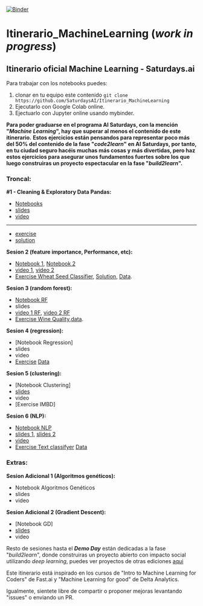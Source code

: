 [![Binder](https://mybinder.org/badge_logo.svg)](https://mybinder.org/v2/gh/SaturdaysAI/Itinerario_MachineLearning/master)

# Itinerario_MachineLearning (_work in progress_)
## Itinerario oficial Machine Learning - Saturdays.ai

Para trabajar con los notebooks puedes:
1) clonar en tu equipo este contenido `git clone https://github.com/SaturdaysAI/Itinerario_MachineLearning`
2) Ejecutarlo con Google Colab online.
3) Ejectuarlo con Jupyter online usando mybinder.

__Para poder graduarse en el programa AI Saturdays, con la mención "_Machine Learning_", hay que superar al menos el contenido de este itinerario.__
__Estos ejercicios están pensandos para representar poco más del 50% del contenido de la fase "_code2learn_" en AI Saturdays, por tanto, en tu ciudad seguro hacéis muchas más cosas y más divertidas, pero haz estos ejercicios para asegurar unos fundamentos fuertes sobre los que luego construiras un proyecto espectacular en la fase "_build2learn_".__

### Troncal:


**#1 - Cleaning & Exploratory Data Pandas:**    
- [Notebooks](https://github.com/SaturdaysAI/Itinerario_MachineLearning/tree/master/module_1_introduction)  
- [slides](https://drive.google.com/file/d/1r4SBY6Dm6xjFqLH12tFb-Bf7wbvoIN_C/view)  
- [video](https://www.youtube.com/watch?v=fwWCw_cE5aI&feature=youtu.be)  
------
- [exercise](https://github.com/Yorko/mlcourse.ai/blob/master/jupyter_english/assignments_demo/assignment01_pandas_uci_adult.ipynb)
- [solution](https://github.com/Yorko/mlcourse.ai/blob/master/jupyter_english/assignments_demo/assignment01_pandas_uci_adult_solution.ipynb)


**Sesion 2 (feature importance, Performance, etc):**  
- [Notebook 1](https://github.com/Giffy/fast.ai/blob/master/Machine%20Learning/lesson3_grocery.ipynb), [Notebook 2](https://github.com/Giffy/fast.ai/blob/master/Machine%20Learning/lesson3_randomforest_interpretation.ipynb)  
- [video 1](https://www.youtube.com/watch?v=YSFG_W8JxBo), [video 2](https://www.youtube.com/watch?v=0v93qHDqq_g)  
- [Exercise Wheat Seed Classifier](https://github.com/margobra8/svm-wheat-seed-classifier/blob/master/SVM%20Wheat%20Classification%20Exercise.ipynb), [Solution](https://github.com/margobra8/svm-wheat-seed-classifier/blob/master/SVM%20Wheat%20Classification%20Solution.ipynb), [Data](https://github.com/margobra8/svm-wheat-seed-classifier/tree/master/data).  


**Sesion 3 (random forest):**  
- [Notebook RF]  
- slides  
- [video 1 RF], [video 2 RF]  
- [Exercise Wine Quality](https://github.com/margobra8/rf-wine-quality-predictor/blob/master/wine-prediction.ipynb),[data](https://github.com/margobra8/rf-wine-quality-predictor/tree/master/data).  


**Sesion 4 (regression):**  
- [Notebook Regression]  
- slides  
- video  
- [Exercise](https://colab.research.google.com/drive/1DykdlA5VjHSR-Y0-5yrWVSo59-cBJnmn) [Data](https://drive.google.com/drive/folders/15oFHF9srbffIdGOtznYgGZ7GriL1aFqi?usp=sharing)  


**Sesion 5 (clustering):**  
- [Notebook Clustering]  
- [slides](https://drive.google.com/file/d/1YdA-HHYP1V05QgvwLCvfnuuau67Zl38n/view)  
- video  
- [Exercise IMBD]  


**Sesion 6 (NLP):**  
- [Notebook NLP](https://github.com/Giffy/fast.ai/blob/master/Machine%20Learning/lesson10_nlp.ipynb )  
- [slides 1](https://drive.google.com/file/d/1Y7gOfnPfyCSu1chWEoHMqhgXVI5KZpRx/view), [slides 2](https://drive.google.com/file/d/1BUJ0FyMzSxCfHNA0AHwBOxjHt7V2FJj8/view)  
- [video](https://www.youtube.com/watch?v=fl25WbtMU2s&t=1s)  
- [Exercise Text classifyer]() [Data](https://github.com/nanirg/2016-campaign)  


### Extras:
**Sesion Adicional 1 (Algoritmos genéticos):**  
- Notebook Algoritmos Genéticos 
- slides 
- video  


**Sesion Adicional 2 (Gradient Descent):**  
- [Notebook GD]  
- [slides]()  
- video    


Resto de sesiones hasta el ___Demo Day___ están dedicadas a la fase "_build2learn_", donde construiras un proyecto abierto con impacto social utilizando _deep learning_, puedes ver proyectos de otras ediciones [aqui](http://github.com/saturdaysai/projects)

Este itinerario está inspirado en los cursos de "Intro to Machine Learning for Coders" de Fast.ai y "Machine Learning for good" de Delta Analytics.

Igualmente, sientete libre de compartir o proponer mejoras levantando "issues" o enviando un PR.

[Notebook RF]: <https://github.com/Giffy/fast.ai/blob/master/Machine%20Learning/lesson1_randomforest.ipynb>
[video 1 RF]: <https://www.youtube.com/watch?v=CzdWqFTmn0Y>
[video 2 RF]: <https://www.youtube.com/watch?v=blyXCk4sgEg>
